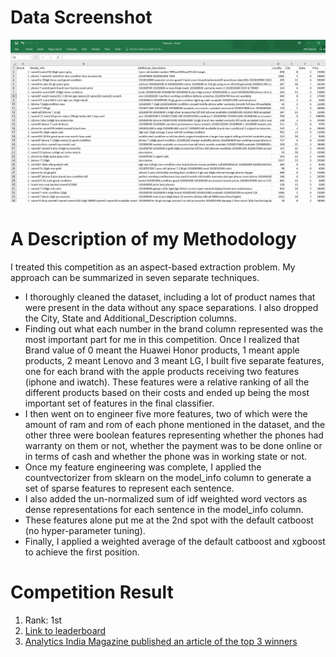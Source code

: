 # Data Screenshot
<img src="images/data_screenshot.png" width="700"/>


# A Description of my Methodology

I treated this competition as an aspect-based extraction problem. My approach can be summarized in seven separate techniques.
- I thoroughly cleaned the dataset, including a lot of product names that were present in the data without any space separations. I also dropped the City, State and Additional_Description columns.
- Finding out what each number in the brand column represented was the most important part for me in this competition. Once I realized that Brand value of 0 meant the Huawei Honor products, 1 meant apple products, 2 meant Lenovo and 3 meant LG, I built five separate features, one for each brand with the apple products receiving two features (iphone and iwatch). These features were a relative ranking of all the different products based on their costs and ended up being the most important set of features in the final classifier.
- I then went on to engineer five more features, two of which were the amount of ram and rom of each phone mentioned in the dataset, and the other three were boolean features representing whether the phones had warranty on them or not, whether the payment was to be done online or in terms of cash and whether the phone was in working state or not.
- Once my feature engineering was complete, I applied the countvectorizer from sklearn on the model_info column to generate a set of sparse features to represent each sentence.
- I also added the un-normalized sum of idf weighted word vectors as dense representations for each sentence in the model_info column.
- These features alone put me at the 2nd spot with the default catboost (no hyper-parameter tuning).
- Finally, I applied a weighted average of the default catboost and xgboost to achieve the first position.


# Competition Result
1. Rank: 1st
2. [Link to leaderboard](https://www.machinehack.com/course/used-electronics-price-prediction-weekend-hackathon-7/leaderboard)
3. [Analytics India Magazine published an article of the top 3 winners](#)
